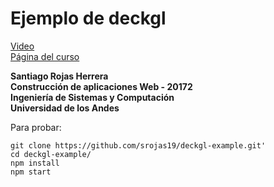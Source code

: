 # Ejemplo de deckgl

[Video](https://youtu.be/T1uHeQCylZI "Youtube")  
[Página del curso](http://johnguerra.co/classes/webDevelopment_fall_2017/ "johnguerra.co")


**Santiago Rojas Herrera**  
**Construcción de aplicaciones Web - 20172**  
**Ingeniería de Sistemas y Computación**  
**Universidad de los Andes**  

Para probar:

```git
git clone https://github.com/srojas19/deckgl-example.git'
cd deckgl-example/
npm install
npm start
```

